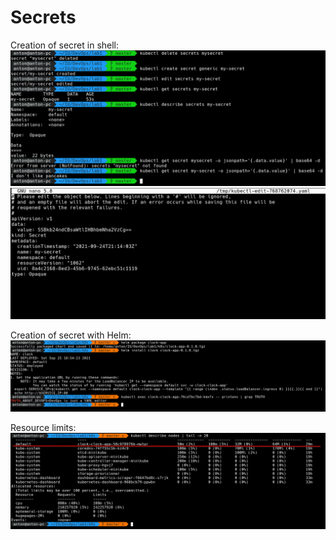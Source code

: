 # Secrets

Creation of secret in shell:
![Creation commands in shell](../assets/lab11-sec1.png)
![Edit of secret](../assets/lab11-sec2.png)

Creation of secret with Helm:
![Edit of secret](../assets/lab11-helmsec1.png)

Resource limits:
![Edit of secret](../assets/lab11-rl.png)
